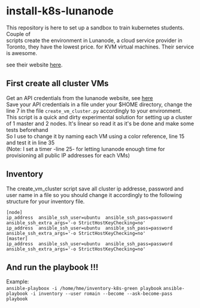 # install-k8s-lunanode

This repository is here to set up a sandbox to train kubernetes students. Couple of  
scripts create the environment in Lunanode, a cloud service provider in Toronto, they have the lowest price.
for KVM virtual machines. Their service is awesome.   
  
see their website [here](https://www.lunanode.com/).

## First create all cluster VMs 
Get an API credentials from the lunanode website, see [here](https://dynamic.lunanode.com/panel/api)  
Save your API credentials in a file under your $HOME directory, change the line 7 in the file 
`create_vm_cluster.py` accordingly to your environment.   
This script is a quick and dirty experimental solution for 
setting up a cluster of 1 master and 2 nodes. It's linear so read it as it's be done and make some tests beforehand  
So I use to change it by naming each VM using a color reference, line 15 and test it in line 35  
(Note: I set a timer -line 25- for letting lunanode enough time for provisioning all public IP addresses for each VMs) 
 
## Inventory 
The create_vm_cluster script save all cluster ip addresse, password and user name in a file so you should change it 
accordingly to the following structure for your inventory file.   
```jsunicoderegexp
[node]
ip_address  ansible_ssh_user=ubuntu  ansible_ssh_pass=password ansible_ssh_extra_args='-o StrictHostKeyChecking=no'
ip_address  ansible_ssh_user=ubuntu  ansible_ssh_pass=password ansible_ssh_extra_args='-o StrictHostKeyChecking=no'
[master]
ip_address  ansible_ssh_user=ubuntu  ansible_ssh_pass=password ansible_ssh_extra_args='-o StrictHostKeyChecking=no'
```
## And run the playbook !!!
Example:   
```ansible-playboox -i /home/hme/inventory-k8s-green playbook```
```ansible-playbook -i inventory --user romain --become --ask-become-pass playbook```

